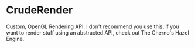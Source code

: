 # CrudeRender

Custom, OpenGL Rendering API.
I don't recommend you use this, if you want to render stuff using an abstracted API, check out The Cherno's Hazel Engine.
